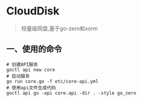 # CloudDisk

> 轻量级网盘,基于go-zero和xorm

## 一、使用的命令
```shell
# 创建API服务
goctl api new core
# 启动服务
go run core.go -f etc/core-api.yml
# 使用api文件生成代码
goctl api go -api core.api -dir . -style go_zero
```
